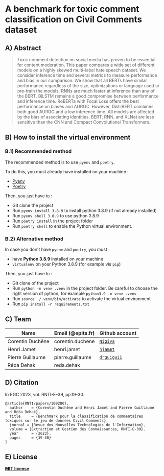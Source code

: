 # A benchmark for toxic comment classification on Civil Comments dataset

## A) Abstract
> Toxic comment detection on social media has proven to be essential for content moderation. This paper compares a wide set of different models on a highly skewed multi-label hate speech dataset. We consider inference time and several metrics to measure performance and bias in our comparison. We show that all BERTs have similar performance regardless of the size, optimizations or language used to pre-train the models. RNNs are much faster at inference than any of the BERT. BiLSTM remains a good compromise between performance and inference time. RoBERTa with Focal Loss offers the best performance on biases and AUROC. However, DistilBERT combines both good AUROC and a low inference time. All models are affected by the bias of associating identities. BERT, RNN, and XLNet are less sensitive than the CNN and Compact Convolutional Transformers.

## B) How to install the virtual environment
### B.1) Recommended method
The recommended method is to use `pyenv` and `poetry`.

To do this, you must already have installed on your machine :
* [Pyenv](https://github.com/pyenv/pyenv)
* [Poetry](https://python-poetry.org/)

Then, you just have to :
* Git clone the project
* Run `pyenv install 3.8.9` to install python 3.8.9 (if not already installed)
* Run `pyenv shell 3.8.9` to use python 3.8.9
* Run `poetry install` in the project folder
* Run `poetry shell` to enable the Python virtual environment.

### B.2) Alternative method
In case you don't have `pyenv` and `poetry`, you must :
* have **Python 3.8.9** installed on your machine
* `virtualenv` on your Python 3.8.9 (for example via `pip`)

Then, you just have to :
* Git clone of the project
* Run `python -m venv .venv` in the project folder. Be careful to choose the right version of python, for example `python3.9 -m venv .venv`
* Run `source ./.venv/bin/activate` to activate the virtual environment
* Run `pip install -r requirements.txt`

## C) Team

| Name             | Email (@epita.fr)         | Github account |
| ---------------- | ------------------------- | -------------- |
| Corentin Duchêne | corentin.duchene          | [`Nigiva`](https://github.com/Nigiva) |
| Henri Jamet      | henri.jamet               | [`hjamet`](https://github.com/hjamet) |
| Pierre Guillaume | pierre.guillaume          | [`drguigui1`](https://github.com/drguigui1) |
| Réda Dehak       | reda.dehak                |                |

## D) Citation
In EGC 2023, vol. RNTI-E-39, pp.19-30.

```
@article{RNTI/papers/1002807,
  author    = {Corentin Duchêne and Henri Jamet and Pierre Guillaume and Réda Dehak},
  title     = {Benchmark pour la classification de commentaires toxiques sur le jeu de données Civil Comments},
  journal = {Revue des Nouvelles Technologies de l'Information},
  volume = {Extraction et Gestion des Connaissances, RNTI-E-39},
  year      = {2023},
  pages     = {19-30}
}
```

## E) License

[**MIT license**](opensource.org/licenses/mit-license.php)
